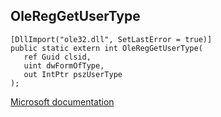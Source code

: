 ## OleRegGetUserType

```
[DllImport("ole32.dll", SetLastError = true)]
public static extern int OleRegGetUserType(
   ref Guid clsid,
   uint dwFormOfType,
   out IntPtr pszUserType
);
```

[Microsoft documentation](https://docs.microsoft.com/en-us/windows/win32/api/ole2/nf-ole2-olereggetusertype)
